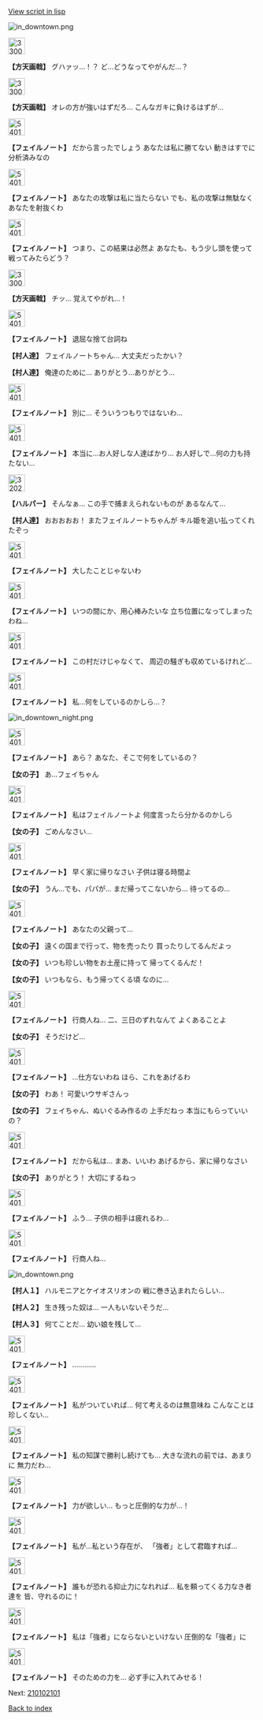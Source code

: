 [View script in lisp](../scripts/210102093.txt)

![in_downtown.png](../images/backgrounds/in_downtown.png)

<img src="../images/units/3300311.png" alt="3300311.png" height="34"/>

**【方天画戟】**
グハァッ…！？
ど…どうなってやがんだ…？

<img src="../images/units/3300311.png" alt="3300311.png" height="34"/>

**【方天画戟】**
オレの方が強いはずだろ…
こんなガキに負けるはずが…

<img src="../images/units/5401911.png" alt="5401911.png" height="34"/>

**【フェイルノート】**
だから言ったでしょう
あなたは私に勝てない
動きはすでに分析済みなの

<img src="../images/units/5401911.png" alt="5401911.png" height="34"/>

**【フェイルノート】**
あなたの攻撃は私に当たらない
でも、私の攻撃は無駄なく
あなたを射抜くわ

<img src="../images/units/5401911.png" alt="5401911.png" height="34"/>

**【フェイルノート】**
つまり、この結果は必然よ
あなたも、もう少し頭を使って
戦ってみたらどう？

<img src="../images/units/3300311.png" alt="3300311.png" height="34"/>

**【方天画戟】**
チッ…
覚えてやがれ…！

<img src="../images/units/5401911.png" alt="5401911.png" height="34"/>

**【フェイルノート】**
退屈な捨て台詞ね

**【村人達】**
フェイルノートちゃん…
大丈夫だったかい？

**【村人達】**
俺達のために…
ありがとう…ありがとう…

<img src="../images/units/5401911.png" alt="5401911.png" height="34"/>

**【フェイルノート】**
別に…
そういうつもりではないわ…

<img src="../images/units/5401911.png" alt="5401911.png" height="34"/>

**【フェイルノート】**
本当に…お人好しな人達ばかり…
お人好しで…何の力も持たない…

<img src="../images/units/3202011.png" alt="3202011.png" height="34"/>

**【ハルパー】**
そんなぁ…
この手で捕まえられないものが
あるなんて…

**【村人達】**
おおおおお！
またフェイルノートちゃんが
キル姫を追い払ってくれたぞっ

<img src="../images/units/5401911.png" alt="5401911.png" height="34"/>

**【フェイルノート】**
大したことじゃないわ

<img src="../images/units/5401911.png" alt="5401911.png" height="34"/>

**【フェイルノート】**
いつの間にか、用心棒みたいな
立ち位置になってしまったわね…

<img src="../images/units/5401911.png" alt="5401911.png" height="34"/>

**【フェイルノート】**
この村だけじゃなくて、
周辺の騒ぎも収めているけれど…

<img src="../images/units/5401911.png" alt="5401911.png" height="34"/>

**【フェイルノート】**
私…何をしているのかしら…？

![in_downtown_night.png](../images/backgrounds/in_downtown_night.png)

<img src="../images/units/5401911.png" alt="5401911.png" height="34"/>

**【フェイルノート】**
あら？
あなた、そこで何をしているの？

**【女の子】**
あ…フェイちゃん

<img src="../images/units/5401911.png" alt="5401911.png" height="34"/>

**【フェイルノート】**
私はフェイルノートよ
何度言ったら分かるのかしら

**【女の子】**
ごめんなさい…

<img src="../images/units/5401911.png" alt="5401911.png" height="34"/>

**【フェイルノート】**
早く家に帰りなさい
子供は寝る時間よ

**【女の子】**
うん…でも、パパが…
まだ帰ってこないから…
待ってるの…

<img src="../images/units/5401911.png" alt="5401911.png" height="34"/>

**【フェイルノート】**
あなたの父親って…

**【女の子】**
遠くの国まで行って、物を売ったり
買ったりしてるんだよっ

**【女の子】**
いつも珍しい物をお土産に持って
帰ってくるんだ！

**【女の子】**
いつもなら、もう帰ってくる頃
なのに…

<img src="../images/units/5401911.png" alt="5401911.png" height="34"/>

**【フェイルノート】**
行商人ね…
二、三日のずれなんて
よくあることよ

**【女の子】**
そうだけど…

<img src="../images/units/5401911.png" alt="5401911.png" height="34"/>

**【フェイルノート】**
…仕方ないわね
ほら、これをあげるわ

**【女の子】**
わあ！
可愛いウサギさんっ

**【女の子】**
フェイちゃん、ぬいぐるみ作るの
上手だねっ
本当にもらっていいの？

<img src="../images/units/5401911.png" alt="5401911.png" height="34"/>

**【フェイルノート】**
だから私は…
まあ、いいわ
あげるから、家に帰りなさい

**【女の子】**
ありがとう！
大切にするねっ

<img src="../images/units/5401911.png" alt="5401911.png" height="34"/>

**【フェイルノート】**
ふう…
子供の相手は疲れるわ…

<img src="../images/units/5401911.png" alt="5401911.png" height="34"/>

**【フェイルノート】**
行商人ね…

![in_downtown.png](../images/backgrounds/in_downtown.png)

**【村人１】**
ハルモニアとケイオスリオンの
戦に巻き込まれたらしい…

**【村人２】**
生き残った奴は…
一人もいないそうだ…

**【村人３】**
何てことだ…
幼い娘を残して…

<img src="../images/units/5401911.png" alt="5401911.png" height="34"/>

**【フェイルノート】**
…………

<img src="../images/units/5401911.png" alt="5401911.png" height="34"/>

**【フェイルノート】**
私がついていれば…
何て考えるのは無意味ね
こんなことは珍しくない…

<img src="../images/units/5401911.png" alt="5401911.png" height="34"/>

**【フェイルノート】**
私の知謀で勝利し続けても…
大きな流れの前では、あまりに
無力だわ…

<img src="../images/units/5401911.png" alt="5401911.png" height="34"/>

**【フェイルノート】**
力が欲しい…
もっと圧倒的な力が…！

<img src="../images/units/5401911.png" alt="5401911.png" height="34"/>

**【フェイルノート】**
私が…私という存在が、
「強者」として君臨すれば…

<img src="../images/units/5401911.png" alt="5401911.png" height="34"/>

**【フェイルノート】**
誰もが恐れる抑止力になれれば…
私を頼ってくる力なき者達を
皆、守れるのに！

<img src="../images/units/5401911.png" alt="5401911.png" height="34"/>

**【フェイルノート】**
私は「強者」にならないといけない
圧倒的な「強者」に

<img src="../images/units/5401911.png" alt="5401911.png" height="34"/>

**【フェイルノート】**
そのための力を…
必ず手に入れてみせる！

Next: [210102101](210102101.md)

[Back to index](index.md)
